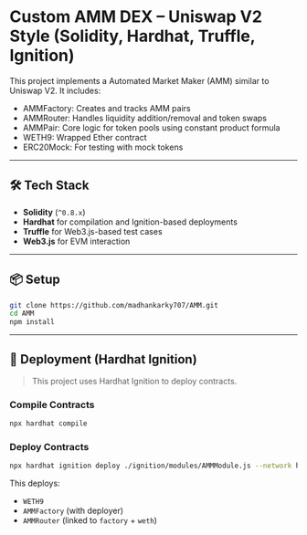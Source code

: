 # Custom AMM DEX – Uniswap V2 Style (Solidity, Hardhat, Truffle, Ignition)

This project implements a Automated Market Maker (AMM) similar to Uniswap V2. It includes:

- AMMFactory: Creates and tracks AMM pairs
- AMMRouter: Handles liquidity addition/removal and token swaps
- AMMPair: Core logic for token pools using constant product formula
- WETH9: Wrapped Ether contract
- ERC20Mock: For testing with mock tokens

---

## 🛠 Tech Stack

- **Solidity** (`^0.8.x`)
- **Hardhat** for compilation and Ignition-based deployments
- **Truffle** for Web3.js-based test cases
- **Web3.js** for EVM interaction

---

## 📦 Setup

```bash
git clone https://github.com/madhankarky707/AMM.git
cd AMM
npm install
```

---

## 🚀 Deployment (Hardhat Ignition)

> This project uses Hardhat Ignition to deploy contracts.

### Compile Contracts

```bash
npx hardhat compile
```

### Deploy Contracts

```bash
npx hardhat ignition deploy ./ignition/modules/AMMModule.js --network hardhat
```

This deploys:
- `WETH9`
- `AMMFactory` (with deployer)
- `AMMRouter` (linked to `factory` + `weth`)